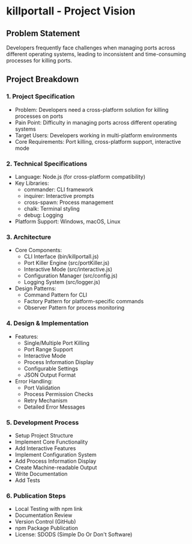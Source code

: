 # killportall - Project Vision

## Problem Statement
Developers frequently face challenges when managing ports across different operating systems, leading to inconsistent and time-consuming processes for killing ports.

## Project Breakdown

### 1. Project Specification
- Problem: Developers need a cross-platform solution for killing processes on ports
- Pain Point: Difficulty in managing ports across different operating systems
- Target Users: Developers working in multi-platform environments
- Core Requirements: Port killing, cross-platform support, interactive mode

### 2. Technical Specifications
- Language: Node.js (for cross-platform compatibility)
- Key Libraries:
  * commander: CLI framework
  * inquirer: Interactive prompts
  * cross-spawn: Process management
  * chalk: Terminal styling
  * debug: Logging
- Platform Support: Windows, macOS, Linux

### 3. Architecture
- Core Components:
  * CLI Interface (bin/killportall.js)
  * Port Killer Engine (src/portKiller.js)
  * Interactive Mode (src/interactive.js)
  * Configuration Manager (src/config.js)
  * Logging System (src/logger.js)
- Design Patterns: 
  * Command Pattern for CLI
  * Factory Pattern for platform-specific commands
  * Observer Pattern for process monitoring

### 4. Design & Implementation
- Features:
  * Single/Multiple Port Killing
  * Port Range Support
  * Interactive Mode
  * Process Information Display
  * Configurable Settings
  * JSON Output Format
- Error Handling:
  * Port Validation
  * Process Permission Checks
  * Retry Mechanism
  * Detailed Error Messages

### 5. Development Process
- Setup Project Structure
- Implement Core Functionality
- Add Interactive Features
- Implement Configuration System
- Add Process Information Display
- Create Machine-readable Output
- Write Documentation
- Add Tests

### 6. Publication Steps
- Local Testing with npm link
- Documentation Review
- Version Control (GitHub)
- npm Package Publication
- License: SDODS (Simple Do Or Don't Software)
